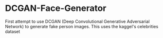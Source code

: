 # DCGAN-Face-Generator

First attempt to use DCGAN (Deep Convolutional Generative Adversarial Network) to generate fake person images.
This uses the kaggel's celebrities dataset
